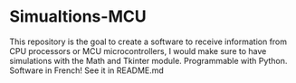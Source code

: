 # Simualtions-MCU
This repository is the goal to create a software to receive information from CPU processors or MCU microcontrollers, I would make sure to have simulations with the Math and Tkinter module. Programmable with Python. Software in French! See it in README.md
